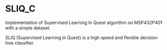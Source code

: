 # SLIQ_C
Implementation of Supervised Learning In Quest algorithm on MSP432P401 with a simple dataset.

SLIQ (Supervised Learning in Quest) is a high speed and flexible decision tree classifier.

